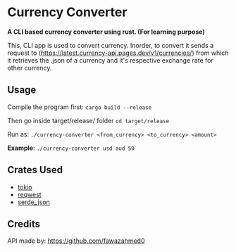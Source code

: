 # Currency Converter

**A CLI based currency converter using rust. (For learning purpose)**

This, CLI app is used to convert currency. Inorder, to convert it sends a request to (https://latest.currency-api.pages.dev/v1/currencies/) from which it retrieves the .json of a currency and it's respective exchange rate for other currency.

## Usage
Compile the program first:
`cargo build --release`

Then go inside target/release/ folder
`cd target/release`

Run as:
`./currency-converter <from_currency> <to_currency> <amount>`

**Example**:
`./currency-converter usd aud 50`

## Crates Used
- [tokio](https://crates.io/crates/tokio)
- [reqwest](https://crates.io/crates/reqwest)
- [serde_json](https://crates.io/crates/serde_json)

## Credits
API made by: https://github.com/fawazahmed0
